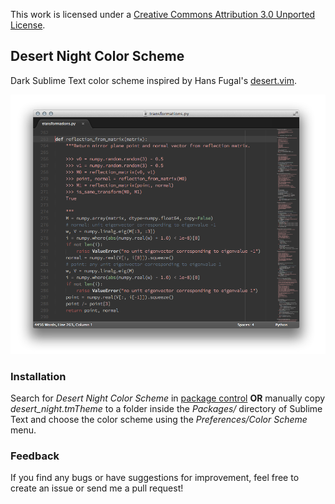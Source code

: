 This work is licensed under a [Creative Commons Attribution 3.0
Unported License](http://creativecommons.org/licenses/by/3.0/).

## Desert Night Color Scheme

Dark Sublime Text color scheme inspired by Hans Fugal's
[desert.vim](http://www.vim.org/scripts/script.php?script_id=105).

![desert_night color scheme screenshot](screenshot.png)

### Installation

Search for *Desert Night Color Scheme* in
[package control](http://wbond.net/sublime_packages/package_control) **OR**
manually copy *desert_night.tmTheme* to a folder inside the *Packages/*
directory of Sublime Text and choose the color scheme using the
*Preferences/Color Scheme* menu.

### Feedback

If you find any bugs or have suggestions for improvement, feel free to create
an issue or send me a pull request!

